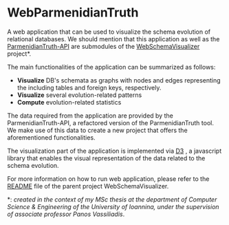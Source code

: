 # WebParmenidianTruth

A web application that can be used to visualize the schema evolution of relational databases. We should mention that this application as well as the [ParmenidianTruth-API] are submodules of the [WebSchemaVisualizer] project\*.

The main functionalities of the application can be summarized as follows:

* **Visualize** DB's schemata as graphs with nodes and edges representing the including tables and foreign keys, respectively.
* **Visualize** several evolution-related patterns
* **Compute** evolution-related statistics

The data required from the application are provided by the ParmenidianTruth-API, a refactored version of the ParmenidianTruth tool. We make use of this data to create a new project that offers the aforementioned functionalities.

The visualization part of the application is implemented via [D3] , a javascript library that enables the visual representation of the data related to the schema evolution.

For more information on how to run web application, please refer to the [README] file of the parent project WebSchemaVisualizer.

[D3]: https://github.com/d3

[ParmenidianTruth-API]:https://github.com/kdimolikas/ParmenidianTruth-API

[WebSchemaVisualizer]:https://github.com/kdimolikas/WebSchemaVisualizer

[README]: https://github.com/kdimolikas/WebSchemaVisualizer/blob/master/README.md

\*: *created in the context of my MSc thesis at the department of Computer Science & Engineering of the University of Ioannina, under the supervision of associate professor Panos Vassiliadis*. 

